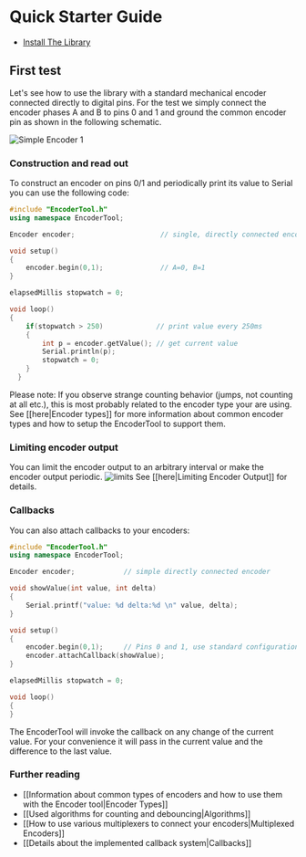 
# Quick Starter Guide

- [Install The Library]

## First test

Let's see how to use the library with a standard mechanical encoder connected directly to digital pins. For the test we simply connect the encoder phases A and B to pins 0 and 1 and ground the common encoder pin as shown in the following schematic.

![Simple Encoder 1](image/SimpleEnc1.png)

### Construction and read out

To construct an encoder on pins 0/1 and periodically print its value to Serial you can use the following code:
```c++
#include "EncoderTool.h"
using namespace EncoderTool;

Encoder encoder;                     // single, directly connected encoder

void setup()
{
    encoder.begin(0,1);              // A=0, B=1
}

elapsedMillis stopwatch = 0;

void loop()
{
    if(stopwatch > 250)             // print value every 250ms
    {
        int p = encoder.getValue(); // get current value
        Serial.println(p);
        stopwatch = 0;
    }
  }
```

Please note: If you observe strange counting behavior (jumps, not counting at all etc.), this is most probably related to the encoder type your are using. See [[here|Encoder types]] for more information about common encoder types and how to setup the EncoderTool to support them.

### Limiting encoder output

You can limit the encoder output to an arbitrary interval or make the encoder output periodic.
![limits](image/limits.png)
See [[here|Limiting Encoder Output]] for details.

### Callbacks
You can also attach callbacks to your encoders:
```c++
#include "EncoderTool.h"
using namespace EncoderTool;

Encoder encoder;            // simple directly connected encoder

void showValue(int value, int delta)
{
    Serial.printf("value: %d delta:%d \n" value, delta);
}

void setup()
{
    encoder.begin(0,1);     // Pins 0 and 1, use standard configuration
    encoder.attachCallback(showValue);
}

elapsedMillis stopwatch = 0;

void loop()
{   
}
```
The EncoderTool will invoke the callback on any change of the current value. For your convenience it will pass in the current value and the difference to the last value.

### Further reading
* [[Information about common types of encoders and how to use them with the Encoder tool|Encoder Types]]
* [[Used algorithms for counting and debouncing|Algorithms]]
* [[How to use various multiplexers to connect your encoders|Multiplexed Encoders]]
* [[Details about the implemented callback system|Callbacks]]


<!----------------------------------------------------------------------------->

[Install The Library]: Installation.md



